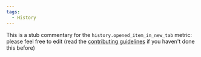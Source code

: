 ```yaml
---
tags:
  - History
---
```


This is a stub commentary for the `history.opened_item_in_new_tab` metric: please feel free to edit (read the
[contributing guidelines](https://github.com/mozilla/glean-annotations/blob/main/CONTRIBUTING.md)
if you haven't done this before)
